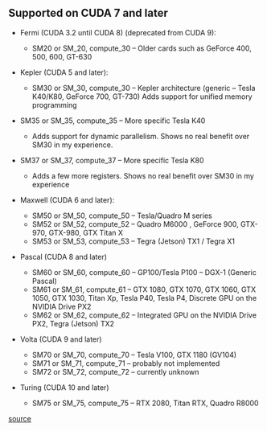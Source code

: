 ## Supported on CUDA 7 and later

* Fermi (CUDA 3.2 until CUDA 8) (deprecated from CUDA 9):

    * SM20 or SM_20, compute_30 – Older cards such as GeForce 400, 500, 600, GT-630

* Kepler (CUDA 5 and later):
    * SM30 or SM_30, compute_30 – Kepler architecture (generic – Tesla K40/K80, GeForce 700, GT-730)
      Adds support for unified memory programming

* SM35 or SM_35, compute_35 – More specific Tesla K40
    * Adds support for dynamic parallelism. Shows no real benefit over SM30 in my experience.

* SM37 or SM_37, compute_37 – More specific Tesla K80
    * Adds a few more registers. Shows no real benefit over SM30 in my experience

* Maxwell (CUDA 6 and later):
    * SM50 or SM_50, compute_50 – Tesla/Quadro M series
    * SM52 or SM_52, compute_52 – Quadro M6000 , GeForce 900, GTX-970, GTX-980, GTX Titan X
    * SM53 or SM_53, compute_53 – Tegra (Jetson) TX1 / Tegra X1

* Pascal (CUDA 8 and later)
    * SM60 or SM_60, compute_60 – GP100/Tesla P100 – DGX-1 (Generic Pascal)
    * SM61 or SM_61, compute_61 – GTX 1080, GTX 1070, GTX 1060, GTX 1050, GTX 1030, Titan Xp, Tesla P40, Tesla P4, Discrete GPU on the NVIDIA Drive PX2
    * SM62 or SM_62, compute_62 – Integrated GPU on the NVIDIA Drive PX2, Tegra (Jetson) TX2

* Volta (CUDA 9 and later)
    * SM70 or SM_70, compute_70 – Tesla V100, GTX 1180 (GV104)
    * SM71 or SM_71, compute_71 – probably not implemented
    * SM72 or SM_72, compute_72 – currently unknown

* Turing (CUDA 10 and later)
    * SM75 or SM_75, compute_75 – RTX 2080, Titan RTX, Quadro R8000


[source](http://arnon.dk/matching-sm-architectures-arch-and-gencode-for-various-nvidia-cards/)
